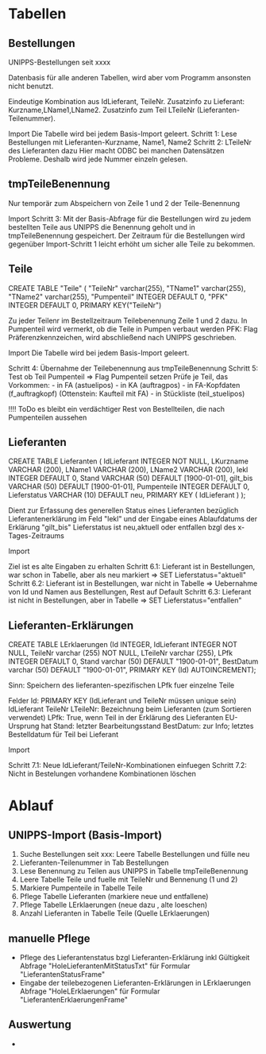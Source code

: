 Tabellen
========

Bestellungen
------------

UNIPPS-Bestellungen seit xxxx

Datenbasis für alle anderen Tabellen, wird aber vom Programm ansonsten nicht benutzt.

Eindeutige Kombination aus IdLieferant, TeileNr.
Zusatzinfo zu Lieferant: Kurzname,LName1,LName2.
Zusatzinfo zum Teil  LTeileNr (Lieferanten-Teilenummer).

Import 
Die Tabelle wird bei jedem Basis-Import geleert.
Schritt 1: Lese Bestellungen mit Lieferanten-Kurzname, Name1, Name2
Schritt 2: LTeileNr des Lieferanten dazu
Hier macht ODBC bei manchen Datensätzen Probleme. Deshalb wird jede Nummer einzeln gelesen.

tmpTeileBenennung
-----------------

Nur temporär zum Abspeichern von Zeile 1 und 2 der Teile-Benennung

Import 
Schritt 3: Mit der Basis-Abfrage für die Bestellungen wird zu jedem bestellten Teile aus UNIPPS die Benennung geholt und in tmpTeileBenennung gespeichert. Der Zeitraum für die Bestellungen wird gegenüber Import-Schritt 1 leicht erhöht um sicher alle Teile zu bekommen.

Teile
-----

CREATE TABLE "Teile" (
        "TeileNr"       varchar(255),
        "TName1"        varchar(255),
        "TName2"        varchar(255),
        "Pumpenteil"    INTEGER DEFAULT 0,
        "PFK"   INTEGER  DEFAULT 0,
        PRIMARY KEY("TeileNr")

Zu jeder Teilenr im Bestellzeitraum Teilebenennung Zeile 1 und 2 dazu.
In Pumpenteil wird vermerkt, ob die Teile in Pumpen verbaut werden
PFK: Flag Präferenzkennzeichen, wird abschließend nach UNIPPS geschrieben.


Import 
Die Tabelle wird bei jedem Basis-Import geleert.

Schritt 4: Übernahme der Teilebenennung aus tmpTeileBenennung
Schritt 5: Test ob Teil Pumpenteil => Flag Pumpenteil setzen
Prüfe je Teil, das Vorkommen:
    - in FA (astuelipos)
    - in KA (auftragpos)
    - in FA-Kopfdaten (f_auftragkopf) (Ottenstein: Kaufteil mit FA)
    - in Stückliste (teil_stuelipos)


!!!! ToDo es bleibt ein verdächtiger Rest von Bestellteilen, 
die nach Pumpenteilen aussehen


Lieferanten
-----------

CREATE TABLE Lieferanten (
    IdLieferant  INTEGER       NOT NULL,
    LKurzname    VARCHAR (200),
    LName1       VARCHAR (200),
    LName2       VARCHAR (200),
    lekl         INTEGER       DEFAULT 0,
    Stand        VARCHAR (50)  DEFAULT [1900-01-01],
    gilt_bis     VARCHAR (50)  DEFAULT [1900-01-01],
    Pumpenteile  INTEGER       DEFAULT 0,
    Lieferstatus VARCHAR (10)  DEFAULT neu,
    PRIMARY KEY (
        IdLieferant
    )
);


Dient zur Erfassung des generellen Status eines Lieferanten bezüglich Lieferantenerklärung im Feld "lekl" und der Eingabe eines Ablaufdatums  der Erklärung "gilt_bis"
Lieferstatus ist neu,aktuell oder entfallen bzgl des x-Tages-Zeitraums

Import

Ziel ist es alte Eingaben zu erhalten
Schritt 6.1: Lieferant ist in Bestellungen, war schon in Tabelle,
             aber  als neu markiert => SET Lieferstatus="aktuell"
Schritt 6.2: Lieferant ist in Bestellungen, war nicht in Tabelle => 
             Uebernahme von Id und Namen aus Bestellungen, Rest auf Default 
Schritt 6.3: Lieferant ist nicht in Bestellungen, aber in Tabelle => 
             SET Lieferstatus="entfallen"  

Lieferanten-Erklärungen
-----------------------

CREATE TABLE LErklaerungen (Id INTEGER, IdLieferant INTEGER NOT NULL, TeileNr varchar (255) NOT NULL, LTeileNr varchar (255), LPfk INTEGER DEFAULT 0, Stand varchar (50) DEFAULT "1900-01-01", BestDatum varchar (50) DEFAULT "1900-01-01", PRIMARY KEY (Id) AUTOINCREMENT);

Sinn: Speichern des lieferanten-spezifischen LPfk fuer einzelne Teile

Felder
Id: PRIMARY KEY (IdLieferant und TeileNr müssen unique sein)
IdLieferant
TeileNr
LTeileNr: Bezeichnung beim Lieferanten (zum Sortieren verwendet)
LPfk: True, wenn Teil in der Erklärung des Lieferanten EU-Ursprung hat
Stand: letzter Bearbeitungsstand
BestDatum: zur Info; letztes Bestelldatum für Teil bei Lieferant

Import

Schritt 7.1: Neue IdLieferant/TeileNr-Kombinationen einfuegen
Schritt 7.2: Nicht in Bestelungen vorhandene Kombinationen löschen

Ablauf
======

UNIPPS-Import (Basis-Import)
----------------------------

1. Suche Bestellungen seit xxx: Leere Tabelle Bestellungen und fülle neu
2. Lieferanten-Teilenummer in Tab Bestellungen
3. Lese Benennung zu Teilen aus UNIPPS in Tabelle tmpTeileBenennung
4. Leere Tabelle Teile und fuelle mit TeileNr und Bennenung (1 und 2)
5. Markiere Pumpenteile in Tabelle Teile
6. Pflege Tabelle Lieferanten (markiere neue und entfallene)
7. Pflege Tabelle LErklaerungen (neue dazu , alte loeschen)
8. Anzahl Lieferanten in Tabelle Teile (Quelle LErklaerungen)

manuelle Pflege
---------------
- Pflege des Lieferantenstatus bzgl Lieferanten-Erklärung inkl Gültigkeit
Abfrage "HoleLieferantenMitStatusTxt" für Formular "LieferantenStatusFrame"
- Eingabe der teilebezogenen Lieferanten-Erklärungen in LErklaerungen
Abfrage "HoleLErklaerungen" für Formular "LieferantenErklaerungenFrame" 

Auswertung
----------
- 